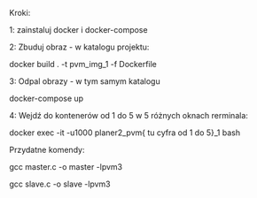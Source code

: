 Kroki:

1: zainstaluj docker i docker-compose

2: Zbuduj obraz - w katalogu projektu:

docker build . -t pvm_img_1 -f Dockerfile

3: Odpal obrazy - w tym samym katalogu

docker-compose up

4: Wejdź do kontenerów od 1 do 5 w 5 różnych oknach rerminala:

docker exec -it -u1000 planer2_pvm{ tu cyfra od 1 do 5}_1 bash


Przydatne komendy:

gcc master.c -o master -lpvm3

gcc slave.c -o slave -lpvm3
